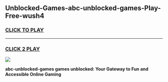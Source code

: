 
## Unblocked-Games-abc-unblocked-games-Play-Free-wush4
<h3>
<a href="https://premium76.site?title=abc-unblocked-games&ref=21A">CLICK TO PLAY</a></h3>
<hr>

<h3>
<a href="https://premium76.site?title=abc-unblocked-games&ref=21A">CLICK 2 PLAY</a>
  
</h3>

<a href="https://premium76.site?title=abc-unblocked-games&ref=21A"><img src="https://clearcache.store/games.png"></a>


**abc-unblocked-games games unblocked: Your Gateway to Fun and Accessible Online Gaming**
